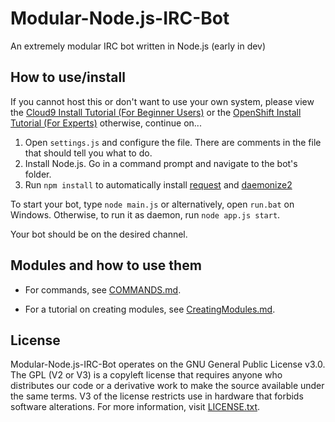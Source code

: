 # Modular-Node.js-IRC-Bot

An extremely modular IRC bot written in Node.js (early in dev)

## How to use/install

If you cannot host this or don't want to use your own system, please view the [Cloud9 Install Tutorial (For Beginner Users)](https://github.com/LifeMushroom/Modular-Node.js-IRC-Bot/blob/master/Docs/Cloud9.md) or the [OpenShift Install Tutorial (For Experts)](https://github.com/LifeMushroom/Modular-Node.js-IRC-Bot/blob/master/Docs/OpenShift.md) otherwise, continue on...

1. Open ```settings.js``` and configure the file. There are comments in the file that should tell you what to do.
2. Install Node.js. Go in a command prompt and navigate to the bot's folder.
3. Run ```npm install``` to automatically install [request](https://www.npmjs.com/package/request) and [daemonize2](https://www.npmjs.com/package/daemonize2)

To start your bot, type ```node main.js``` or alternatively, open ```run.bat``` on Windows. Otherwise, to run it as daemon, run ```node app.js start```.

Your bot should be on the desired channel.

## Modules and how to use them
- For commands, see [COMMANDS.md](https://github.com/LifeMushroom/Modular-Node.js-IRC-Bot/blob/master/Docs/COMMANDS.md).

- For a tutorial on creating modules, see [CreatingModules.md](https://github.com/LifeMushroom/Modular-Node.js-IRC-Bot/blob/master/Docs/CreatingModules.md).

## License

Modular-Node.js-IRC-Bot operates on the GNU General Public License v3.0. The GPL (V2 or V3) is a copyleft license that requires anyone who distributes our code or a derivative work to make the source available under the same terms. V3 of the license restricts use in hardware that forbids software alterations.
For more information, visit [LICENSE.txt](https://github.com/LifeMushroom/Modular-Node.js-IRC-Bot/blob/master/LICENSE.txt).
